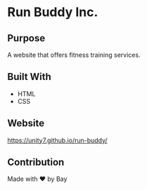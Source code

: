 # Run Buddy Inc.

## Purpose
A website that offers fitness training services.

## Built With
* HTML
* CSS

## Website
https://unity7.github.io/run-buddy/

## Contribution
Made with ❤️ by Bay
